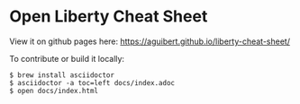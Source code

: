 # Open Liberty Cheat Sheet

View it on github pages here: https://aguibert.github.io/liberty-cheat-sheet/

To contribute or build it locally:

```
$ brew install asciidoctor
$ asciidoctor -a toc=left docs/index.adoc
$ open docs/index.html
```

